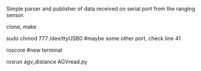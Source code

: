 Simple parser and publisher of data received on serial port from the ranging sensor.

clone, make

sudo chmod 777 /dev/ttyUSB0 #maybe some other port, check line 41

roscore #new terminal

rosrun agv_distance AGVread.py
